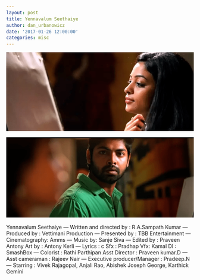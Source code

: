 ```yaml
---
layout: post
title: Yennavalum Seethaiye
author: dan_urbanowicz
date: '2017-01-26 12:00:00'
categories: misc
---
```

![](/assets/img/uploads/d465e22a-64f6-4ccb-bbf9-6baee898a41d.png)

![](/assets/img/uploads/yennavalum.png)

Yennavalum Seethaiye — Written and directed by : R.A.Sampath Kumar — Produced by : Vettimani Production  — Presented by : TBB Entertainment — Cinematography: Amms
— Music by: Sanje Siva
— Edited by : Praveen Antony Art by : Antony Kerli
— Lyrics : c Sfx : Pradhap Vfx: Kamal DI : SmashBox
— Colorist : Rathi Parthipan Asst Director : Praveen kumar.D
— Asst cameraman : Rajeev Nair 
— Executive producer/Manager : Pradeep.N
— Starring : Vivek Rajagopal, Anjali Rao, Abishek Joseph George, Karthick Gemini
